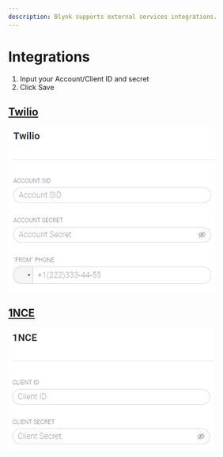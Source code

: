 ```yaml
---
description: Blynk supports external services integrations.
---
```


# Integrations

1. Input your Account/Client ID and secret
2. Click Save

## [Twilio](https://www.twilio.com/)

![](../../../.gitbook/assets/twilio.png)

## [1NCE](https://1nce.com/)

![](../../../.gitbook/assets/1nce.png)

